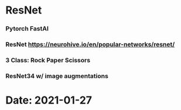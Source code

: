 # ResNet

### Pytorch FastAI

### ResNet  https://neurohive.io/en/popular-networks/resnet/

### 3 Class: Rock Paper Scissors

### ResNet34 w/ image augmentations

# Date: 2021-01-27
